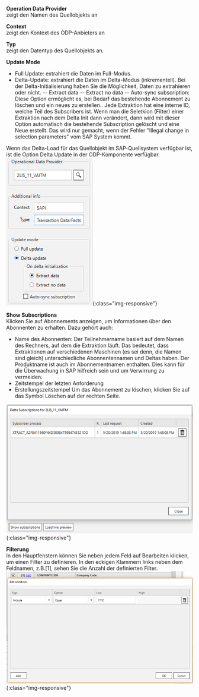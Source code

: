**Operation Data Provider**<br/>
zeigt den Namen des Quellobjekts an 

**Context**<br/>
zeigt den Kontext des ODP-Anbieters an 

**Typ**<br/>
zeigt den Datentyp des Quellobjekts an.

**Update Mode** 
- Full Update: extrahiert die Daten im Full-Modus.
- Delta-Update: extrahiert die Daten im Delta-Modus (inkrementell). 
Bei der Delta-Initialisierung haben Sie die Möglichkeit, Daten zu extrahieren oder nicht.
-- Extract data 
-- Extract no data 
-- Auto-sync subscription: Diese Option ermöglicht es, bei Bedarf das bestehende Abonnement zu löschen und ein neues zu erstellen.. Jede Extraktion hat eine interne ID, welche Teil des Subscribers ist. Wenn man die Seletkion (Filter) einer Extraktion nach dem Delta Init dann verändert, dann wird mit dieser Option automatisch die bestehende Subscription gelöscht und eine Neue erstellt. Das wird nur gemacht, wenn der Fehler "Illegal change in selection parameters" vom SAP System kommt. 

Wenn das Delta-Load für das Quellobjekt im SAP-Quellsystem verfügbar ist, ist die Option Delta Update in der ODP-Komponente verfügbar. 
<br/>
![ODP-Einstellungen](/img/content/odp/odp-settings-01.png){:class="img-responsive"}
<br/>

**Show Subscriptions** <br/>
Klicken Sie auf Abonnements anzeigen, um Informationen über den Abonnenten zu erhalten. Dazu gehört auch: 
- Name des Abonnenten: Der Teilnehmername basiert auf dem Namen des Rechners, auf dem die Extraktion läuft. Das bedeutet, dass Extraktionen auf verschiedenen Maschinen (es sei denn, die Namen sind gleich) unterschiedliche Abonnentennamen und Deltas haben. Der Produktname ist auch im Abonnementnamen enthalten. Dies kann für die Überwachung in SAP hilfreich sein und um Verwirrung zu vermeiden.
- Zeitstempel der letzten Anforderung
- Erstellungszeitstempel 
Um das Abonnement zu löschen, klicken Sie auf das Symbol Löschen auf der rechten Seite. <br/>

![ODP-Abonnent](/img/content/odp/odp-settings-02.png){:class="img-responsive"}

**Filterung**<br/>
In den Hauptfenstern können Sie neben jedem Feld auf Bearbeiten klicken, um einen Filter zu definieren.
In den eckigen Klammern links neben dem Feldnamen, z.B.[1], sehen Sie die Anzahl der definierten Filter. <br/>
![ODP ABAP CDS View Filter](/img/content/odp/odp-component-cds-costcenter-03-filter.png){:class="img-responsive"}
